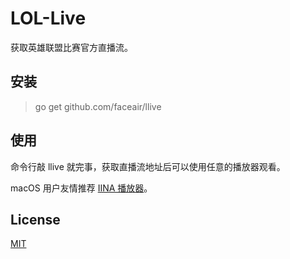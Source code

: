# LOL-Live

获取英雄联盟比赛官方直播流。

## 安装

> go get github.com/faceair/llive

## 使用

命令行敲 llive 就完事，获取直播流地址后可以使用任意的播放器观看。

macOS 用户友情推荐 [IINA 播放器](https://lhc70000.github.io/iina/)。

## License

[MIT](LICENSE)

